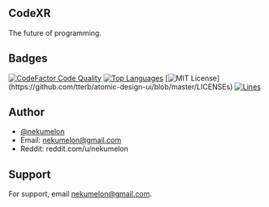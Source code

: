 ## CodeXR
The future of programming.

## Badges
[![CodeFactor Code Quality](https://img.shields.io/codefactor/grade/github/nekumelon/CodeXR)](https://www.codefactor.io/repository/github/nekumelon/codexr)
[![Top Languages](https://img.shields.io/github/languages/top/nekumelon/CodeXR)](https://github.com/nekumelon/CodeXR)
[![MIT License](https://img.shields.io/apm/l/atomic-design-ui.svg?)](https://github.com/tterb/atomic-design-ui/blob/master/LICENSEs)
[![Lines](https://img.shields.io/tokei/lines/github/nekumelon/CodeXR)](https://github.com/nekumelon/CodeXR)

## Author
- [@nekumelon](https://www.github.com/nekumelon)
- Email: nekumelon@gmail.com
- Reddit: reddit.com/u/nekumelon

## Support
For support, email nekumelon@gmail.com.